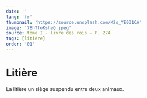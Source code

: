 ```yaml
---
date: ''
lang: 'fr'
thumbnail: 'https://source.unsplash.com/K2s_YE031CA'
image: '7BhTfoKsheQ.jpeg'
source: tome I - livre des rois - P. 274
tags: [litière]
order: '01'
---
```


<!-- LTeX: language=fr -->

# Litière

La litière un siège suspendu entre deux animaux.
